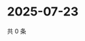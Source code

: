 # 2025-07-23

共 0 条

<!-- BEGIN ZHIHUVIDEO -->
<!-- 最后更新时间 Wed Jul 23 2025 19:11:25 GMT+0800 (China Standard Time) -->

<!-- END ZHIHUVIDEO -->
